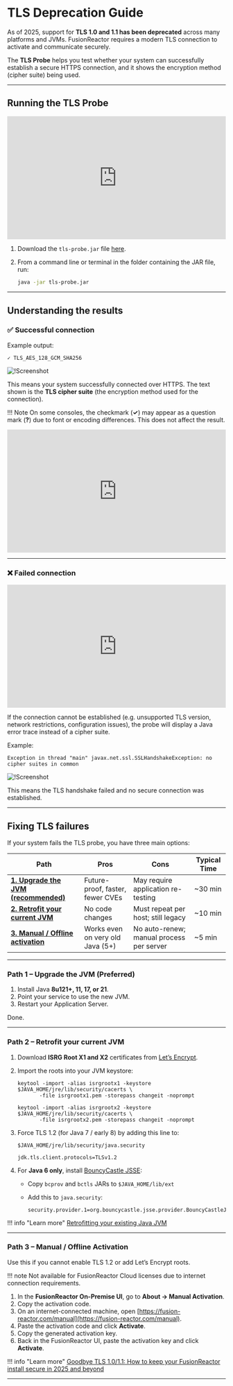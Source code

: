 
# TLS Deprecation Guide

As of 2025, support for **TLS 1.0 and 1.1 has been deprecated** across many platforms and JVMs. FusionReactor requires a modern TLS connection to activate and communicate securely.  

The **TLS Probe** helps you test whether your system can successfully establish a secure HTTPS connection, and it shows the encryption method (cipher suite) being used.  

---

## Running the TLS Probe

<div style="padding:56.25% 0 0 0;position:relative;"><iframe src="https://player.vimeo.com/video/1122905061?badge=0&amp;autopause=0&amp;player_id=0&amp;app_id=58479" frameborder="0" allow="autoplay; fullscreen; picture-in-picture; clipboard-write; encrypted-media; web-share" referrerpolicy="strict-origin-when-cross-origin" style="position:absolute;top:0;left:0;width:100%;height:100%;" title="TLS Success Example"></iframe></div><script src="https://player.vimeo.com/api/player.js"></script>


1. Download the `tls-probe.jar` file [here](https://download.fusionreactor.io/tools/tls-probe.jar).
2. From a command line or terminal in the folder containing the JAR file, run:

   ```bash
   java -jar tls-probe.jar

   ```

---

## Understanding the results

### ✅ Successful connection

Example output:

```
✓ TLS_AES_128_GCM_SHA256
```

![!Screenshot](/Troubleshooting/images/tlsProbeSuccess.png)

This means your system successfully connected over HTTPS.
The text shown is the **TLS cipher suite** (the encryption method used for the connection).



!!! Note
    On some consoles, the checkmark (**✓**) may appear as a question mark (**?**) due to font or encoding differences. This does not affect the result.
    <div style="padding:56.25% 0 0 0;position:relative;"><iframe src="https://player.vimeo.com/video/1122910525?badge=0&amp;autopause=0&amp;player_id=0&amp;app_id=58479" frameborder="0" allow="autoplay; fullscreen; picture-in-picture; clipboard-write; encrypted-media; web-share" referrerpolicy="strict-origin-when-cross-origin" style="position:absolute;top:0;left:0;width:100%;height:100%;" title="Untitled design (1)"></iframe></div><script src="https://player.vimeo.com/api/player.js"></script>



---

### ❌ Failed connection

<div style="padding:56.25% 0 0 0;position:relative;"><iframe src="https://player.vimeo.com/video/1123171388?badge=0&amp;autopause=0&amp;player_id=0&amp;app_id=58479" frameborder="0" allow="autoplay; fullscreen; picture-in-picture; clipboard-write; encrypted-media; web-share" referrerpolicy="strict-origin-when-cross-origin" style="position:absolute;top:0;left:0;width:100%;height:100%;" title="TLS Failure"></iframe></div><script src="https://player.vimeo.com/api/player.js"></script>

If the connection cannot be established (e.g. unsupported TLS version, network restrictions, configuration issues), the probe will display a Java error trace instead of a cipher suite.

Example:

```
Exception in thread "main" javax.net.ssl.SSLHandshakeException: no cipher suites in common

```

![!Screenshot](/Troubleshooting/images/tlsProbeFail.png)

This means the TLS handshake failed and no secure connection was established.

---

## Fixing TLS failures

If your system fails the TLS probe, you have three main options:

| Path                                 | Pros                             | Cons                                     | Typical Time |
| ------------------------------------ | -------------------------------- | ---------------------------------------- | ------------ |
| [**1. Upgrade the JVM (recommended)**](/Getting-started/Tutorials/Common-issues/TLS-deprecation-guide/#path-1-upgrade-the-jvm-preferred) | Future-proof, faster, fewer CVEs | May require application re-testing       | ~30 min      |
| [**2. Retrofit your current JVM**](/Getting-started/Tutorials/Common-issues/TLS-deprecation-guide/#path-2-retrofit-your-current-jvm)    | No code changes                  | Must repeat per host; still legacy       | ~10 min      |
| [**3. Manual / Offline activation**](/Getting-started/Tutorials/Common-issues/TLS-deprecation-guide/#path-3-manual-offline-activation)   | Works even on very old Java (5+) | No auto-renew; manual process per server | ~5 min       |

---

### Path 1 – Upgrade the JVM (Preferred)

1. Install Java **8u121+, 11, 17, or 21**.
2. Point your service to use the new JVM.
3. Restart your Application Server.

Done.

---

### Path 2 – Retrofit your current JVM

1. Download **ISRG Root X1 and X2** certificates from [Let’s Encrypt](https://letsencrypt.org/certificates/).

2. Import the roots into your JVM keystore:

    ```
    keytool -import -alias isrgrootx1 -keystore $JAVA_HOME/jre/lib/security/cacerts \
           -file isrgrootx1.pem -storepass changeit -noprompt

    keytool -import -alias isrgrootx2 -keystore $JAVA_HOME/jre/lib/security/cacerts \
           -file isrgrootx2.pem -storepass changeit -noprompt
    ```
   


3. Force TLS 1.2 (for Java 7 / early 8) by adding this line to:

    ```
    $JAVA_HOME/jre/lib/security/java.security
    ```

    ```properties   
    jdk.tls.client.protocols=TLSv1.2
    ```

4. For **Java 6 only**, install [BouncyCastle JSSE](https://www.bouncycastle.org/):

   * Copy `bcprov` and `bctls` JARs to `$JAVA_HOME/lib/ext`
   * Add this to `java.security`:

     ```
     security.provider.1=org.bouncycastle.jsse.provider.BouncyCastleJsse
     ```
     
!!! info "Learn more"
    [Retrofitting your existing Java JVM](https://fusion-reactor.com/blog/retrofitting-your-existing-java-jvm-for-tls-1-2-lets-encrypt/)

---

### Path 3 – Manual / Offline Activation

Use this if you cannot enable TLS 1.2 or add Let’s Encrypt roots.


!!! note
    Not available for FusionReactor Cloud licenses due to internet connection requirements.

1. In the **FusionReactor On-Premise UI**, go to **About → Manual Activation**.
2. Copy the activation code.
3. On an internet-connected machine, open [https://fusion-reactor.com/manual](https://fusion-reactor.com/manual).
4. Paste the activation code and click **Activate**.
5. Copy the generated activation key.
6. Back in the FusionReactor UI, paste the activation key and click **Activate**.


!!! info "Learn more"
    [Goodbye TLS 1.0/1.1: How to keep your FusionReactor install secure in 2025 and beyond](https://fusion-reactor.com/blog/goodbye-tls-1-0-1-1-how-to-keep-your-fusionreactor-install-secure-in-2025-and-beyond/)

---
